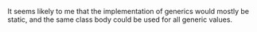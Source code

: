 It seems likely to me that the implementation of generics would mostly be static, and the same class body could be used for all generic values.